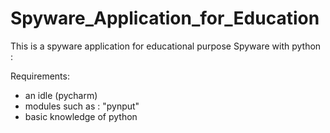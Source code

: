# Spyware_Application_for_Education
This is a spyware application for educational purpose
Spyware with python :

Requirements:
- an idle (pycharm)
- modules such as : "pynput"
- basic knowledge of python

